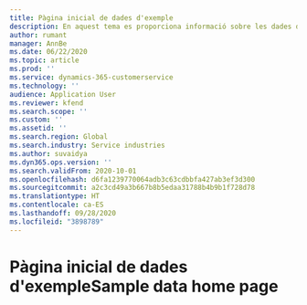 ```yaml
---
title: Pàgina inicial de dades d'exemple
description: En aquest tema es proporciona informació sobre les dades d'exemple disponibles per al Dynamics 365 Project Operations.
author: rumant
manager: AnnBe
ms.date: 06/22/2020
ms.topic: article
ms.prod: ''
ms.service: dynamics-365-customerservice
ms.technology: ''
audience: Application User
ms.reviewer: kfend
ms.search.scope: ''
ms.custom: ''
ms.assetid: ''
ms.search.region: Global
ms.search.industry: Service industries
ms.author: suvaidya
ms.dyn365.ops.version: ''
ms.search.validFrom: 2020-10-01
ms.openlocfilehash: d6fa1239770064adb3c63cdbbfa427ab3ef3d300
ms.sourcegitcommit: a2c3cd49a3b667b8b5edaa31788b4b9b1f728d78
ms.translationtype: HT
ms.contentlocale: ca-ES
ms.lasthandoff: 09/28/2020
ms.locfileid: "3898789"
---
```

# <a name="sample-data-home-page"></a><span data-ttu-id="4b8d8-103">Pàgina inicial de dades d'exemple</span><span class="sxs-lookup"><span data-stu-id="4b8d8-103">Sample data home page</span></span>
